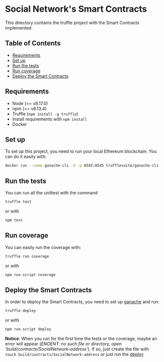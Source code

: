 # Social Network's Smart Contracts
This directory contains the truffle project with the Smart Contracts implemented

## Table of Contents
- [Requirements](#requirements)
- [Set up](#set-up)
- [Run the tests](#run-the-tests)
- [Run coverage](#run-coverage)
- [Deploy the Smart Contracts](#deploy-the-smart-contracts)

## Requirements
- Node (>= v8.17.0)
- npm (>= v6.13.4)
- Truffle (`npm install -g truffle`)
- Install requirements with `npm install`
- Docker

## Set up
To set up this project, you need to run your local Ethereum blockchain. You can do it easily with:
```bash
docker run --name ganache-cli -d -p 8545:8545 trufflesuite/ganache-cli:latest
```
## Run the tests
You can run all the unittest with the command
```bash
truffle test
```
or with
```bash
npm test
```
## Run coverage
You can easily run the coverage with:
```bash
truffle run coverage
```
or with
```bash
npm run-script coverage
```

## Deploy the Smart Contracts
In order to deploy the Smart Contracts, you need to set up [ganache](#set-up) and run:
```bash
truffle deploy
```
or with
```bash
npm run-script deploy
```

**Notice**: When you run for the first time the tests or the coverage, maybe an error will appear 
(_ENOENT: no such file or directory, open 'build/contracts/SocialNetwork-address'_). If so, just create the file with 
`touch build/contracts/SocialNetwork-address` or just run the [deploy](#deploy-the-smart-contracts)

